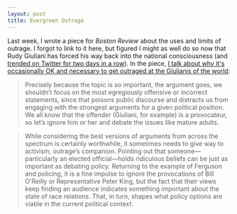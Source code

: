 ```yaml
---
layout: post
title: Evergreen Outrage
---
```


Last week, I wrote a piece for _Boston Review_ about the uses and limits of outrage.
I forgot to link to it here, but figured I might as well do so now that Rudy Giuliani
has forced his way back into the national consciousness (and 
[trended on Twitter for two days in a row](https://twitter.com/search?q=Giuliani&src=tren)).
 In the piece, [I talk about why it's occasionally OK and necessary to get outraged 
at the Giulianis of the world](http://bostonreview.net/blog/andrew-mayersohn-anatomy-outrage):

> Precisely because the topic is so important, the argument goes, we shouldn’t focus on the most egregiously offensive or incorrect statements, since that poisons public discourse and distracts us from engaging with the strongest arguments for a given political position. We all know that the offender (Giuliani, for example) is a provocateur, so let’s ignore him or her and debate the issues like mature adults.

> While considering the best versions of arguments from across the spectrum is certainly worthwhile, it sometimes needs to give way to activism, outrage’s companion. Pointing out that someone—particularly an elected official—holds ridiculous beliefs can be just as important as debating policy. Returning to the example of Ferguson and policing, it is a fine impulse to ignore the provocations of Bill O’Reilly or Representative Peter King, but the fact that their views keep finding an audience indicates something important about the state of race relations. That, in turn, shapes what policy options are viable in the current political context.